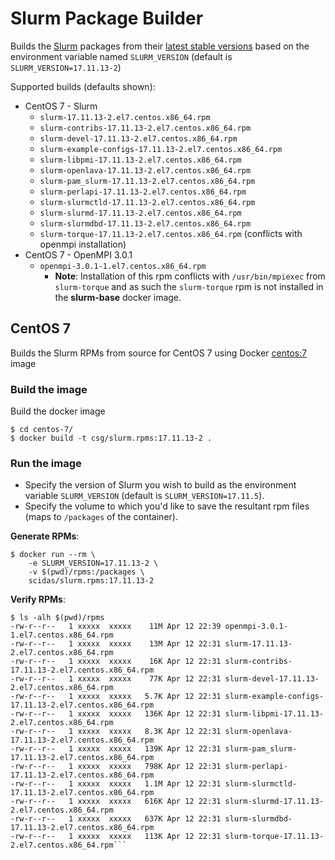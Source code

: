 # Slurm Package Builder

Builds the [Slurm](https://www.schedmd.com/index.php) packages from their [latest stable versions](https://www.schedmd.com/downloads.php) based on the environment variable named `SLURM_VERSION` (default is `SLURM_VERSION=17.11.13-2`)

Supported builds (defaults shown):

- CentOS 7 - Slurm
	- `slurm-17.11.13-2.el7.centos.x86_64.rpm`
	- `slurm-contribs-17.11.13-2.el7.centos.x86_64.rpm`
	- `slurm-devel-17.11.13-2.el7.centos.x86_64.rpm`
	- `slurm-example-configs-17.11.13-2.el7.centos.x86_64.rpm`
	- `slurm-libpmi-17.11.13-2.el7.centos.x86_64.rpm`
	- `slurm-openlava-17.11.13-2.el7.centos.x86_64.rpm`
	- `slurm-pam_slurm-17.11.13-2.el7.centos.x86_64.rpm`
	- `slurm-perlapi-17.11.13-2.el7.centos.x86_64.rpm`
	- `slurm-slurmctld-17.11.13-2.el7.centos.x86_64.rpm`
	- `slurm-slurmd-17.11.13-2.el7.centos.x86_64.rpm`
	- `slurm-slurmdbd-17.11.13-2.el7.centos.x86_64.rpm`
	- `slurm-torque-17.11.13-2.el7.centos.x86_64.rpm` (conflicts with openmpi installation)
- CentOS 7 - OpenMPI 3.0.1
    - `openmpi-3.0.1-1.el7.centos.x86_64.rpm` 
      - **Note**: Installation of this rpm conflicts with `/usr/bin/mpiexec` from `slurm-torque` and as such the `slurm-torque` rpm is not installed in the **slurm-base** docker image.

## CentOS 7

Builds the Slurm RPMs from source for CentOS 7 using Docker [centos:7](https://hub.docker.com/_/centos/) image

### Build the image

Build the docker image

```
$ cd centos-7/
$ docker build -t csg/slurm.rpms:17.11.13-2 .
```

### Run the image 

- Specify the version of Slurm you wish to build as the environment variable `SLURM_VERSION` (default is `SLURM_VERSION=17.11.5`).
- Specify the volume to which you'd like to save the resultant rpm files (maps to `/packages` of the container).


**Generate RPMs**:

```
$ docker run --rm \
	-e SLURM_VERSION=17.11.13-2 \
	-v $(pwd)/rpms:/packages \
	scidas/slurm.rpms:17.11.13-2
```

**Verify RPMs**:

```console
$ ls -alh $(pwd)/rpms
-rw-r--r--   1 xxxxx  xxxxx    11M Apr 12 22:39 openmpi-3.0.1-1.el7.centos.x86_64.rpm
-rw-r--r--   1 xxxxx  xxxxx    13M Apr 12 22:31 slurm-17.11.13-2.el7.centos.x86_64.rpm
-rw-r--r--   1 xxxxx  xxxxx    16K Apr 12 22:31 slurm-contribs-17.11.13-2.el7.centos.x86_64.rpm
-rw-r--r--   1 xxxxx  xxxxx    77K Apr 12 22:31 slurm-devel-17.11.13-2.el7.centos.x86_64.rpm
-rw-r--r--   1 xxxxx  xxxxx   5.7K Apr 12 22:31 slurm-example-configs-17.11.13-2.el7.centos.x86_64.rpm
-rw-r--r--   1 xxxxx  xxxxx   136K Apr 12 22:31 slurm-libpmi-17.11.13-2.el7.centos.x86_64.rpm
-rw-r--r--   1 xxxxx  xxxxx   8.3K Apr 12 22:31 slurm-openlava-17.11.13-2.el7.centos.x86_64.rpm
-rw-r--r--   1 xxxxx  xxxxx   139K Apr 12 22:31 slurm-pam_slurm-17.11.13-2.el7.centos.x86_64.rpm
-rw-r--r--   1 xxxxx  xxxxx   798K Apr 12 22:31 slurm-perlapi-17.11.13-2.el7.centos.x86_64.rpm
-rw-r--r--   1 xxxxx  xxxxx   1.1M Apr 12 22:31 slurm-slurmctld-17.11.13-2.el7.centos.x86_64.rpm
-rw-r--r--   1 xxxxx  xxxxx   616K Apr 12 22:31 slurm-slurmd-17.11.13-2.el7.centos.x86_64.rpm
-rw-r--r--   1 xxxxx  xxxxx   637K Apr 12 22:31 slurm-slurmdbd-17.11.13-2.el7.centos.x86_64.rpm
-rw-r--r--   1 xxxxx  xxxxx   113K Apr 12 22:31 slurm-torque-17.11.13-2.el7.centos.x86_64.rpm```
